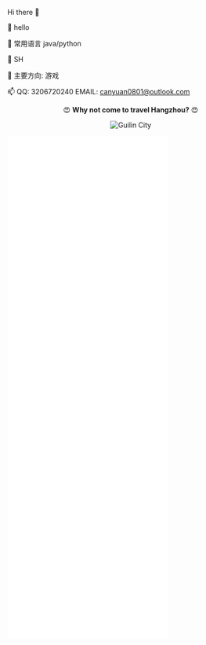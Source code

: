 Hi there 👋

🔭 hello

🌱 常用语言 java/python

👯 SH

💬 主要方向: 游戏

📫 QQ: 3206720240 EMAIL: canyuan0801@outlook.com

<p align="center">😍 <strong>Why not come to travel Hangzhou?</strong> 😍 </p>

<p align="center"><img width="280em" src="https://user-images.githubusercontent.com/45992437/221341503-34ab9cdd-21d4-40c4-9cc5-b578451a2a0b.jpg" alt="Guilin City" /> </p>

![m](metrics.svg)
